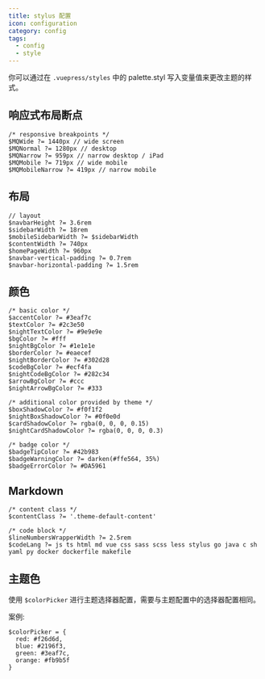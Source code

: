 ```yaml
---
title: stylus 配置
icon: configuration
category: config
tags:
  - config
  - style
---
```


你可以通过在 `.vuepress/styles` 中的 palette.styl 写入变量值来更改主题的样式。

<!-- more -->

## 响应式布局断点

```stylus
/* responsive breakpoints */
$MQWide ?= 1440px // wide screen
$MQNormal ?= 1280px // desktop
$MQNarrow ?= 959px // narrow desktop / iPad
$MQMobile ?= 719px // wide mobile
$MQMobileNarrow ?= 419px // narrow mobile
```

## 布局

```stylus
// layout
$navbarHeight ?= 3.6rem
$sidebarWidth ?= 18rem
$mobileSidebarWidth ?= $sidebarWidth
$contentWidth ?= 740px
$homePageWidth ?= 960px
$navbar-vertical-padding ?= 0.7rem
$navbar-horizontal-padding ?= 1.5rem
```

## 颜色

```stylus
/* basic color */
$accentColor ?= #3eaf7c
$textColor ?= #2c3e50
$nightTextColor ?= #9e9e9e
$bgColor ?= #fff
$nightBgColor ?= #1e1e1e
$borderColor ?= #eaecef
$nightBorderColor ?= #302d28
$codeBgColor ?= #ecf4fa
$nightCodeBgColor ?= #282c34
$arrowBgColor ?= #ccc
$nightArrowBgColor ?= #333

/* additional color provided by theme */
$boxShadowColor ?= #f0f1f2
$nightBoxShadowColor ?= #0f0e0d
$cardShadowColor ?= rgba(0, 0, 0, 0.15)
$nightCardShadowColor ?= rgba(0, 0, 0, 0.3)

/* badge color */
$badgeTipColor ?= #42b983
$badgeWarningColor ?= darken(#ffe564, 35%)
$badgeErrorColor ?= #DA5961
```

## Markdown

```stylus
/* content class */
$contentClass ?= '.theme-default-content'

/* code block */
$lineNumbersWrapperWidth ?= 2.5rem
$codeLang ?= js ts html md vue css sass scss less stylus go java c sh yaml py docker dockerfile makefile
```

## 主题色

使用 `$colorPicker` 进行主题选择器配置，需要与主题配置中的选择器配置相同。

案例:

```stylus
$colorPicker = {
  red: #f26d6d,
  blue: #2196f3,
  green: #3eaf7c,
  orange: #fb9b5f
}
```
